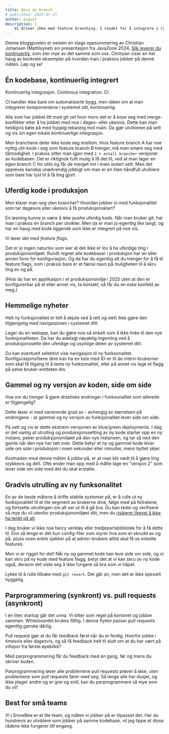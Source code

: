 ```yaml
---
title: Bare én branch
# published: 2025-07-25
author: august
description: |
    Vi driver ikke med feature branching. I stedet for å integrere i rykk og napp, og ha dager eller uker gamle git-brancher som lever sine egne liv, integrerer vi kontinuerlig.
---
```


Denne bloggposten er nesten en slags oppsummering av Christian Johansen (Mattilsynet) sin presentasjon fra JavaZone 2024, [Slik leverer du kontinuerlig](https://2024.javazone.no/program/944da7b7-9c3f-414a-8368-e0d21be9aba3), som sier mye av det samme som oss. Chritsian viser en hel haug av konkrete eksempler på hvordan man i praksos jobber på denne måten. Løp og se!

## Én kodebase, kontinuerlig integrert

Kontinuerlig integrasjon. Continous integration. CI. 

CI handler ikke bare om automatiserte bygg, men idéen om at man integrerer komponentene i systemet sitt, kontinuerlig.

Alle som har jobbet litt med git vet hvor moro det er å kose seg med merge-konflikter etter å ha jobbet med noe i dages- eller ukesvis. Dette kan man heldigvis bøte på med hyppig rebasing mot main. Da gjør utvikleren på sett og vis sin egen lokale kontinuerlige integrasjon.

Men branchene deler ikke kode seg imellom. Hvis feature branch A har noe nyttig util-kode i seg som feature branch B trenger, må man smøre seg med tålmodighet. I praksis sitter man igjen med `1 + antall brancher` versjoner av kodebasen. Det er riktignok fullt mulig å få det til, ved at man lager en egen branch C for utils og får de merget inn i main isolert sett. Men det oppleves kanskje unødvendig jobbigt om man er en liten håndfull utviklere som bare har lyst til å få ting gjort.

## Uferdig kode i produksjon

Men klarer man seg uten brancher? Hvordan jobber vi med funksjonalitet som tar dagesvis eller ukesvis å få produksjonsklart?

En løsning kunne jo være å ikke pushe uferdig kode. Når man bruker git, har man i praksis én branch per utvikler. Men da er man jo egentlig like langt, og har en haug med kode liggende som ikke er integrert på noe vis.

Vi løser det med *feature flags*.

Det er jo ingen naturlov som sier at det ikke er lov å ha uferdige ting i produksjonsmiljøet. Rundt regnet alle kodebaser i produksjon har en eller annen form for konfigurasjon. Og da har du egentlig alt du trenger for å få til feature flags, som i praksis bare er et fænsi navn på muligheten til å skru ting av og på.

(Hvis du har en applikasjon i et produksjonsmiljø i 2025 uten at den er konfigurerbar på et eller annet vis, ta kontakt, så får du en eske konfekt av meg.)

## Hemmelige nyheter

Helt ny funksjonalitet er lett å skjule ved å rett og slett ikke gjøre den tilgjengelig med navigasjonen i systemet ditt. 

Lager du en webapp, kan du gjøre noe så enkelt som å ikke linke til den nye funksjonaliteten. Da har du ødelagt nøyaktig ingenting ved å produksjonssette den uferdige og usynlige delen av systemet ditt.

Du kan eventuelt selektivt vise navigasjon til ny funksonalitet. Konfigurasjonsfilene dine kan ha en liste med ID-er til de intern-brukerner som skal få tilgang til å teste ny funksonalitet, eller på annet vis lage et flagg på selve bruker-entiteten din.

## Gammel og ny versjon av koden, side om side

Hva om du trenger å gjøre drastiske endringer i funksonalitet som allerede er tilgjengelig?

Dette løser vi med varierende grad av - avhengig av størrelsen på endringene - at gammel og ny versjon av funksjonalitet lever side om side.

På sett og vis er dette ekstrem-versjonen av blue/green deployments. I dag er det vanlig at utrulling og produksjonssetting av ny kode starter opp en ny instans, peker produksjonsmiljøet på den nye instansen, og tar så ned den gamle når den nye har tatt over. Dette betyr at ny og gammel kode lever side om side i produksjon i noen sekunder eller minutter, mens byttet skjer.

Kostnaden med denne måten å jobbe på, er at man blir nødt til å gjøre ting stykkevis og delt. Ofte ender man opp med å måtte lage en "versjon 2" som lever side om side med det du skal erstatte. 

## Gradvis utrulling av ny funksonalitet

En av de beste måtene å drifte stabile systemer på, er å rulle ut ny funksjonalitet til et lite segment av brukerne dine, følge med på feilratene, og fortsette utrullingen om alt ser ut til å gå bra. Du kan teste og verifisere så mye du vil utenfor produksjonsmiljøet ditt, men du [risikerer likevel å ikke ha tenkt på alt](https://x.com/TimSweeneyEpic/status/1190383627340783618).

I dag bruker vi ikke noe fancy verktøy eller tredjepartsbibliotek for å få dette til. Enn så lenge er det kun config-filer som styrer hva som er skrudd av og på, pluss noen enkle sjekker på at admin-brukere alltid skal få se enkelte features.

Men vi er rigget for det! Når ny og gammel kode kan leve side om side, og vi kan skru på ny kode med feature flagg, betyr det at vi kan skru *av* ny kode også, dersom det viste seg å ikke fungere så bra som vi håpet.

Lykke til å rulle tilbake med `git revert`. Det går an, men det er ikke spesielt hyggelig.

## Parprogrammering (synkront) vs. pull requests (asynkront)

I en liten startup går det unna. Vi sitter som regel på kontoret og jobber sammen. Whiteboardet brukes flittig. I denne flyten passer pull requests egentlig ganske dårlig.

Pull request gjør at du får feedback først når du er ferdig. Hvorfor jobbe i timesvis eller dagesvis, og så få feedback helt til slutt om at du har vært på villspor fra første øyeblikk?

Med parprogrammering får du feedback med en gang, før og mens du skriver koden.

Parprogrammering løser alle problemene pull requests prøver å løse, uten problemene som pull requests fører med seg. Så lenge alle har dusjet, og ikke plager andre og er grei og snill, kan du parprogrammere så mye som du vil!

## Best for små teams

Vi i SnowBee er et lite team, og måten vi jobber på er tilpasset det. Har du hundrevis av utviklere som jobber på samme kodebase, vil jeg tippe at disse rådene ikke fungerer *litt* engang.